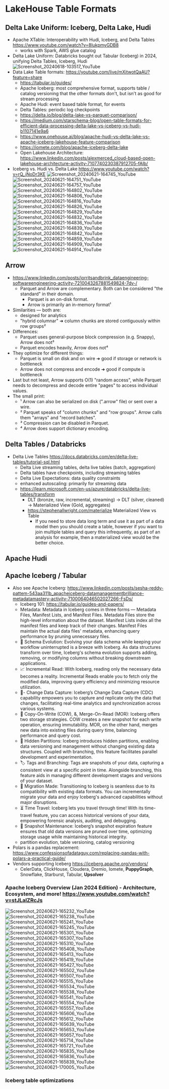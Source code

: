 # LakeHouse Table Formats

## Delta Lake Uniform: Iceberg, Delta Lake, Hudi

- Apache XTable: Interoperability with Hudi, Iceberg, and Delta Tables https://www.youtube.com/watch?v=8IukpmyGDB8
	- works with Spark, AWS glue catalog
- Delta Lake Uniform: Databricks bought out Tabular (Iceberg) in 2024, unifying Delta Tables, Iceberg, Hudi
![Screenshot_20240618-103517_YouTube](https://github.com/huang-pan/modern-data-stack-2023/assets/10567714/2616d198-3abf-47f3-90d1-69ee570c66a0)
- Data Lake Table formats: https://youtube.com/live/mXitwotQaAU?feature=share
	- https://tabular.io/guides/
    - Apache Iceberg: most comprehensive format, supports table / catalog versioning that the other formats don't, but isn't as good for stream processing
    - Apache Hudi: event based table format, for events
    - Delta Tables: periodic log checkpoints
    - https://delta.io/blog/delta-lake-vs-parquet-comparison/
    - https://medium.com/starschema-blog/open-table-formats-for-efficient-data-processing-delta-lake-vs-iceberg-vs-hudi-b1107141e9a6
    - https://www.onehouse.ai/blog/apache-hudi-vs-delta-lake-vs-apache-iceberg-lakehouse-feature-comparison
    - https://iomete.com/blog/apache-iceberg-delta-lake
    - Open Lakehouse Architecture: https://www.linkedin.com/posts/alexmerced_cloud-based-open-lakehouse-architecture-activity-7107740230387912705-fAlb/ 
- Iceberg vs. Hudi vs. Delta Lake https://www.youtube.com/watch?v=rQ_jNoDr3KE
![Screenshot_20240621-164745_YouTube](https://github.com/huang-pan/modern-data-stack-2023/assets/10567714/d4f67a85-d544-41fe-9843-662bdd8c79f6)
![Screenshot_20240621-164751_YouTube](https://github.com/huang-pan/modern-data-stack-2023/assets/10567714/c2544cc5-5d83-40e2-b2ee-4d3cd1062c68)
![Screenshot_20240621-164757_YouTube](https://github.com/huang-pan/modern-data-stack-2023/assets/10567714/dff53663-ef6c-4a8f-8b54-fd4ab1c70f8a)
![Screenshot_20240621-164802_YouTube](https://github.com/huang-pan/modern-data-stack-2023/assets/10567714/d51eed58-0d42-43f6-9fe7-17d594aea31d)
![Screenshot_20240621-164806_YouTube](https://github.com/huang-pan/modern-data-stack-2023/assets/10567714/e0f00219-96f8-4d8b-8ad4-4a9a1bf94c53)
![Screenshot_20240621-164816_YouTube](https://github.com/huang-pan/modern-data-stack-2023/assets/10567714/abcd71e2-984f-4839-bb3f-05ec63205c33)
![Screenshot_20240621-164826_YouTube](https://github.com/huang-pan/modern-data-stack-2023/assets/10567714/2a8c2890-2a8a-4cbc-a22b-3d71316c1d59)
![Screenshot_20240621-164829_YouTube](https://github.com/huang-pan/modern-data-stack-2023/assets/10567714/5b666df3-3e50-4b62-99f5-be8976b25125)
![Screenshot_20240621-164832_YouTube](https://github.com/huang-pan/modern-data-stack-2023/assets/10567714/f11be0bd-61aa-4005-a4b7-edc63771d623)
![Screenshot_20240621-164836_YouTube](https://github.com/huang-pan/modern-data-stack-2023/assets/10567714/a16768ce-2c1a-4e3e-962b-78fe01ca5056)
![Screenshot_20240621-164839_YouTube](https://github.com/huang-pan/modern-data-stack-2023/assets/10567714/a949494f-7c69-4438-9059-5d361d53369b)
![Screenshot_20240621-164842_YouTube](https://github.com/huang-pan/modern-data-stack-2023/assets/10567714/f0cbe3f7-8721-4ad7-ab80-dc86ed9af994)
![Screenshot_20240621-164859_YouTube](https://github.com/huang-pan/modern-data-stack-2023/assets/10567714/cc01a364-835a-4b8b-ac3d-605979aba496)
![Screenshot_20240621-164909_YouTube](https://github.com/huang-pan/modern-data-stack-2023/assets/10567714/93e58a8e-6b52-4303-be82-3f5ecf3c55be)
![Screenshot_20240621-164914_YouTube](https://github.com/huang-pan/modern-data-stack-2023/assets/10567714/efda7d91-3958-4b92-b937-842d9ceff205)

## Arrow

- https://www.linkedin.com/posts/jorritsandbrink_dataengineering-softwareengineering-activity-7210043267881549824-7dv-/
	- Parquet and Arrow are complementary. Both can be considered "the standard" in their domain.
		- Parquet is an on-disk format.
  		- Arrow is primarily an in-memory format¹
- Similarities — both are:
	- designed for analytics
	- "hybrid columnar" ➜ column chunks are stored contiguously within row groups²
- Differences:
	- Parquet uses general-purpose block compression (e.g. Snappy), Arrow does not³
	- Parquet encodes heavily, Arrow does not⁴
- They optimize for different things:
	- Parquet is small on disk and on wire ➜ good if storage or network is bottleneck
	- Arrow does not compress and encode ➜ good if compute is bottleneck
- Last but not least, Arrow supports O(1) "random access", while Parquet needs to decompress and decode entire "pages" to access individual values.
- The small print:
	- ¹ Arrow can also be serialized on disk (".arrow" file) or sent over a wire.
 	- ² Parquet speaks of "column chunks" and "row groups". Arrow calls them "arrays" and "record batches".
  	- ³ Compression can be disabled in Parquet.
  	- ⁴ Arrow does support dictionary encoding.

## Delta Tables / Databricks

- Delta Live Tables https://docs.databricks.com/en/delta-live-tables/tutorial-sql.html 
	- Delta Live streaming tables, delta live tables (batch, aggregation)
	- Delta tables have checkpoints, including streaming tables
	- Delta Live Expectations: data quality constraints
	- enhanced autoscaling: primarily for streaming data
 	- https://learn.microsoft.com/en-us/azure/databricks/delta-live-tables/transform
  		- DLT (bronze, raw, incremental, streaming) -> DLT (silver, cleaned) -> Materialized View (Gold, aggregates)
    	- https://stephenallwright.com/materialize  Materialized View vs Table
     		- If you need to store data long term and use it as part of a data model then you should create a table, however if you want to join multiple tables and query this infrequently, as part of an analysis for example, then a materialized view would be the better choice.

## Apache Hudi

## Apache Iceberg / Tabular

- Also see Apache Iceberg: https://www.linkedin.com/posts/sesha-reddy-pattem-543aa311b_apacheiceberg-datamanagementbrilliance-metadatamastery-activity-7100064046502027266-FsDs/
	- Iceberg 101: https://tabular.io/guides-and-papers/
	- Metadata: Metadata in Iceberg comes in three forms — Metadata Files, Manifest Lists, and Manifest Files. Metadata Files store the high-level information about the dataset. Manifest Lists index all the manifest files and keep track of their changes. Manifest Files maintain the actual data files' metadata, enhancing query performance by pruning unnecessary files.
	- 📜 Schema Evolution: Evolving your data schema while keeping your workflow uninterrupted is a breeze with Iceberg. As data structures transform over time, Iceberg's schema evolution supports adding, removing, or modifying columns without breaking downstream applications.
	- 📈 Incremental Read: With Iceberg, reading only the necessary data becomes a reality. Incremental Reads enable you to fetch only the modified data, improving query efficiency and minimizing resource utilization.
	- 🔄- Change Data Capture: Iceberg’s Change Data Capture (CDC) capability empowers you to capture and replicate only the data that changes, facilitating real-time analytics and synchronization across various systems.
	- 🐄 Copy-On-Write (COW), &, Merge-On-Read (MOR): Iceberg offers two storage strategies. COW creates a new snapshot for each write operation, ensuring immutability. MOR, on the other hand, merges new data into existing files during query time, balancing performance and query cost.
	- 🌳 Hidden Partitions: Iceberg introduces hidden partitions, enabling data versioning and management without changing existing data structures. Coupled with branching, this feature facilitates parallel development and experimentation.
	- 🏷️ Tags and Branching: Tags are snapshots of your data, capturing a consistent view at a specific point in time. Alongside branching, this feature aids in managing different development stages and versions of your dataset.
	- 🚀 Migration Made: Transitioning to Iceberg is seamless due to its compatibility with existing data formats. You can incrementally migrate your data and enjoy Iceberg's advanced capabilities without major disruptions.
	- ⏳ Time Travel: Iceberg lets you travel through time! With its time-travel feature, you can access historical versions of your data, empowering forensic analysis, auditing, and debugging.
	- 📆 Snapshot Maintenance: Iceberg’s snapshot expiration feature ensures that old data versions are pruned over time, optimizing storage usage while maintaining historical integrity.
	- partition evolution, table versioning, catalog versioning
- Polars is a pandas replacement: https://www.confessionsofadataguy.com/replacing-pandas-with-polars-a-practical-guide/
- Vendors supporting Iceberg https://iceberg.apache.org/vendors/
	- CelerData, ClickHouse, Cloudera, Dremio, Iomete, ****PuppyGraph****, Snowflake, Starburst, Tabular, ****Upsolver****

### Apache Iceberg Overview (Jan 2024 Edition) - Architecture, Ecosystem, and more! https://www.youtube.com/watch?v=stJLaIZRcJs
![Screenshot_20240621-165232_YouTube](https://github.com/huang-pan/modern-data-stack-2023/assets/10567714/07200201-636e-4d52-879d-08f8ea163618)
![Screenshot_20240621-165238_YouTube](https://github.com/huang-pan/modern-data-stack-2023/assets/10567714/76411304-0823-48af-ad34-0b05a90a1363)
![Screenshot_20240621-165241_YouTube](https://github.com/huang-pan/modern-data-stack-2023/assets/10567714/98a7d94e-6071-427b-accb-cb54507e34e9)
![Screenshot_20240621-165245_YouTube](https://github.com/huang-pan/modern-data-stack-2023/assets/10567714/dc496e1d-c026-4481-8c25-3192ce420c42)
![Screenshot_20240621-165301_YouTube](https://github.com/huang-pan/modern-data-stack-2023/assets/10567714/a2804bd5-a1fc-42c7-a088-614e2fcab35a)
![Screenshot_20240621-165307_YouTube](https://github.com/huang-pan/modern-data-stack-2023/assets/10567714/a9b1d3fa-deb9-4e51-961b-151a16bc9a6d)
![Screenshot_20240621-165310_YouTube](https://github.com/huang-pan/modern-data-stack-2023/assets/10567714/0e3cadbc-26b4-4a3c-ba18-10d9fb4106e4)
![Screenshot_20240621-165408_YouTube](https://github.com/huang-pan/modern-data-stack-2023/assets/10567714/bc8c57c8-5f50-4d27-a2ef-3fae84a18b4a)
![Screenshot_20240621-165413_YouTube](https://github.com/huang-pan/modern-data-stack-2023/assets/10567714/e5a3a00a-4c95-4ded-8ad0-280362a8a61f)
![Screenshot_20240621-165419_YouTube](https://github.com/huang-pan/modern-data-stack-2023/assets/10567714/68445ae4-b73c-4d96-920a-4e4718f94140)
![Screenshot_20240621-165427_YouTube](https://github.com/huang-pan/modern-data-stack-2023/assets/10567714/3e70db46-8429-41fb-8c09-6a66baa88e20)
![Screenshot_20240621-165502_YouTube](https://github.com/huang-pan/modern-data-stack-2023/assets/10567714/813f1bdc-2c97-45e2-a11e-e6cbe82e16e7)
![Screenshot_20240621-165507_YouTube](https://github.com/huang-pan/modern-data-stack-2023/assets/10567714/5e098aa4-acd6-4582-9a09-8f45e36c9da1)
![Screenshot_20240621-165515_YouTube](https://github.com/huang-pan/modern-data-stack-2023/assets/10567714/c89a1e07-cd14-457b-ada7-b55b138eb46f)
![Screenshot_20240621-165534_YouTube](https://github.com/huang-pan/modern-data-stack-2023/assets/10567714/4219e94d-ee48-4d1d-a98c-96e31c1eebee)
![Screenshot_20240621-165538_YouTube](https://github.com/huang-pan/modern-data-stack-2023/assets/10567714/66646ba9-b266-4cc6-a309-4ea13b2238f1)
![Screenshot_20240621-165541_YouTube](https://github.com/huang-pan/modern-data-stack-2023/assets/10567714/612d3689-07df-4e0e-ad9a-d08211a0e9fb)
![Screenshot_20240621-165554_YouTube](https://github.com/huang-pan/modern-data-stack-2023/assets/10567714/7ae20f72-8410-4e8a-81bb-bba71f7752c9)
![Screenshot_20240621-165557_YouTube](https://github.com/huang-pan/modern-data-stack-2023/assets/10567714/c350d6f6-7fd6-4716-9542-ac917b32c776)
![Screenshot_20240621-165606_YouTube](https://github.com/huang-pan/modern-data-stack-2023/assets/10567714/a8f0677f-0ff5-433a-b684-f2afb914ae63)
![Screenshot_20240621-165612_YouTube](https://github.com/huang-pan/modern-data-stack-2023/assets/10567714/861b9c13-5f58-473f-8a78-a292f5553a7c)
![Screenshot_20240621-165639_YouTube](https://github.com/huang-pan/modern-data-stack-2023/assets/10567714/d0688185-b230-4cfc-82e7-724e36277954)
![Screenshot_20240621-165653_YouTube](https://github.com/huang-pan/modern-data-stack-2023/assets/10567714/50fc441a-adbd-4f9f-b5c6-fef7cc921f46)
![Screenshot_20240621-165657_YouTube](https://github.com/huang-pan/modern-data-stack-2023/assets/10567714/163ed6cf-4257-4e8c-b407-d0b909f849a4)
![Screenshot_20240621-165714_YouTube](https://github.com/huang-pan/modern-data-stack-2023/assets/10567714/c171e8bf-4c60-46cc-9604-74cff6385929)
![Screenshot_20240621-165721_YouTube](https://github.com/huang-pan/modern-data-stack-2023/assets/10567714/7aa32574-b569-4ed9-9b0f-7dda4fca153e)
![Screenshot_20240621-165835_YouTube](https://github.com/huang-pan/modern-data-stack-2023/assets/10567714/ba836850-97a8-4e6c-bdd9-931e052ecca4)
![Screenshot_20240621-165836_YouTube](https://github.com/huang-pan/modern-data-stack-2023/assets/10567714/86fa5220-0383-49a3-ad48-a196477d7847)
![Screenshot_20240621-165839_YouTube](https://github.com/huang-pan/modern-data-stack-2023/assets/10567714/ef44fb48-ab49-425e-b437-a0c6d36d0784)
![Screenshot_20240621-170005_YouTube](https://github.com/huang-pan/modern-data-stack-2023/assets/10567714/cc9b1d33-76a3-449e-b2fb-1894d05261fc)

### Iceberg table optimizations
